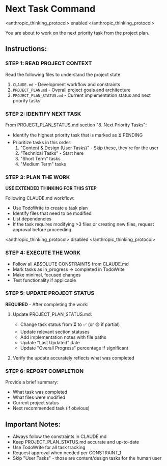 # Next Task Command

<anthropic_thinking_protocol>
enabled
</anthropic_thinking_protocol>

You are about to work on the next priority task from the project plan.

## Instructions:

### STEP 1: READ PROJECT CONTEXT
Read the following files to understand the project state:
1. `CLAUDE.md` - Development workflow and constraints
2. `PROJECT_PLAN.md` - Overall project goals and architecture
3. `PROJECT_PLAN_STATUS.md` - Current implementation status and next priority tasks

### STEP 2: IDENTIFY NEXT TASK
From PROJECT_PLAN_STATUS.md section "8. Next Priority Tasks":
- Identify the highest priority task that is marked as ⏳ PENDING
- Prioritize tasks in this order:
  1. "Content & Design (User Tasks)" - Skip these, they're for the user
  2. "Technical Tasks" - Start here
  3. "Short Term" tasks
  4. "Medium Term" tasks

### STEP 3: PLAN THE WORK
**USE EXTENDED THINKING FOR THIS STEP**

Following CLAUDE.md workflow:
- Use TodoWrite to create a task plan
- Identify files that need to be modified
- List dependencies
- If the task requires modifying >3 files or creating new files, request approval before proceeding

<anthropic_thinking_protocol>
disabled
</anthropic_thinking_protocol>

### STEP 4: EXECUTE THE WORK
- Follow all ABSOLUTE CONSTRAINTS from CLAUDE.md
- Mark tasks as in_progress → completed in TodoWrite
- Make minimal, focused changes
- Test functionality if applicable

### STEP 5: UPDATE PROJECT STATUS
**REQUIRED** - After completing the work:
1. Update PROJECT_PLAN_STATUS.md:
   - Change task status from ⏳ to ✅ (or 🟡 if partial)
   - Update relevant section statuses
   - Add implementation notes with file paths
   - Update "Last Updated" date
   - Update "Overall Progress" percentage if significant

2. Verify the update accurately reflects what was completed

### STEP 6: REPORT COMPLETION
Provide a brief summary:
- What task was completed
- What files were modified
- Current project status
- Next recommended task (if obvious)

## Important Notes:
- Always follow the constraints in CLAUDE.md
- Keep PROJECT_PLAN_STATUS.md accurate and up-to-date
- Use TodoWrite for all task tracking
- Request approval when needed per CONSTRAINT_1
- Skip "User Tasks" - those are content/design tasks for the human user
